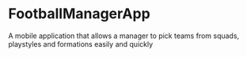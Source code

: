 # FootballManagerApp
A mobile application that allows a manager to pick teams from squads, playstyles and formations easily and quickly
